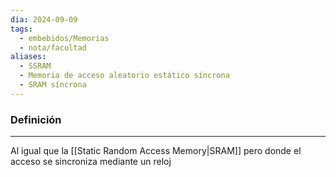 ```yaml
---
dia: 2024-09-09
tags:
  - embebidos/Memorias
  - nota/facultad
aliases:
  - SSRAM
  - Memoria de acceso aleatorio estático síncrona
  - SRAM síncrona
---
```

### Definición
---
Al igual que la [[Static Random Access Memory|SRAM]] pero donde el acceso se sincroniza mediante un reloj